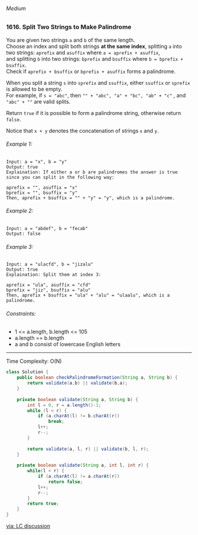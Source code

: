 ###### Medium
### 1616. Split Two Strings to Make Palindrome

You are given two strings `a` and `b` of the same length.   
Choose an index and split both strings **at the same index**, 
splitting `a` into two strings: `aprefix` and `asuffix` where `a = aprefix + asuffix`,   
and splitting `b` into two strings: `bprefix` and `bsuffix` where `b = bprefix + bsuffix`.   
Check if `aprefix + bsuffix` or `bprefix + asuffix` forms a palindrome.

When you split a string `s` into `sprefix` and `ssuffix`, either `ssuffix` or `sprefix` is allowed to be empty.   
For example, if `s = "abc"`, then `"" + "abc", "a" + "bc", "ab" + "c"` , and `"abc" + ""` are valid splits.  

Return `true` if it is possible to form a palindrome string, otherwise return `false`.  

Notice that `x + y` denotes the concatenation of strings `x` and `y`.  


###### Example 1:
```
Input: a = "x", b = "y"  
Output: true  
Explaination: If either a or b are palindromes the answer is true since you can split in the following way:  

aprefix = "", asuffix = "x"
bprefix = "", bsuffix = "y"
Then, aprefix + bsuffix = "" + "y" = "y", which is a palindrome.
```

###### Example 2:
```
Input: a = "abdef", b = "fecab"  
Output: false  
```

###### Example 3:
```
Input: a = "ulacfd", b = "jizalu"  
Output: true  
Explaination: Split them at index 3:  

aprefix = "ula", asuffix = "cfd"  
bprefix = "jiz", bsuffix = "alu"  
Then, aprefix + bsuffix = "ula" + "alu" = "ulaalu", which is a palindrome.
```

###### Constraints:

- 1 <= a.length, b.length <= 105
- a.length == b.length
- a and b consist of lowercase English letters

***

Time Complexity: O(N)

```java
class Solution {
    public boolean checkPalindromeFormation(String a, String b) {
        return validate(a,b) || validate(b,a);
    }
    
    private boolean validate(String a, String b) {
        int l = 0, r = a.length()-1;
        while (l < r) {
            if (a.charAt(l) != b.charAt(r)) 
                break; 
            l++;
            r--;
        }
        
        return validate(a, l, r) || validate(b, l, r);
    }
    
    private boolean validate(String a, int l, int r) {
        while(l < r) {
            if (a.charAt(l) != a.charAt(r))
                return false;
            l++;
            r--;
        }
        return true;
    }
}
```

[via: LC discussion](https://leetcode.com/problems/split-two-strings-to-make-palindrome/discuss/888985/Java-clean-O(n)-with-explanations)
